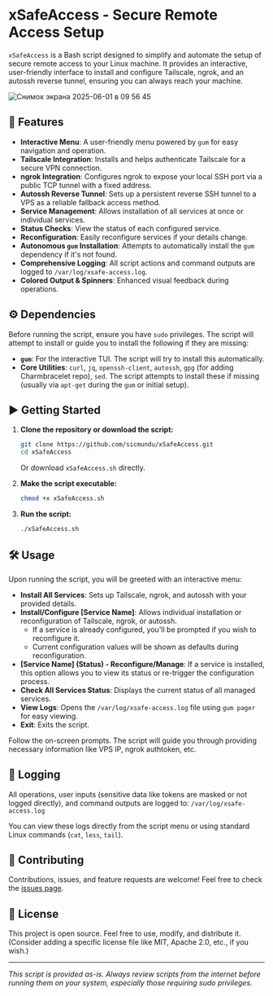 # xSafeAccess - Secure Remote Access Setup

`xSafeAccess` is a Bash script designed to simplify and automate the setup of secure remote access to your Linux machine. It provides an interactive, user-friendly interface to install and configure Tailscale, ngrok, and an autossh reverse tunnel, ensuring you can always reach your machine.


![Снимок экрана 2025-06-01 в 09 56 45](https://github.com/user-attachments/assets/15a9adf8-cc66-4896-bccc-c6006bd9f60d)


## 🚀 Features

*   **Interactive Menu**: A user-friendly menu powered by `gum` for easy navigation and operation.
*   **Tailscale Integration**: Installs and helps authenticate Tailscale for a secure VPN connection.
*   **ngrok Integration**: Configures ngrok to expose your local SSH port via a public TCP tunnel with a fixed address.
*   **Autossh Reverse Tunnel**: Sets up a persistent reverse SSH tunnel to a VPS as a reliable fallback access method.
*   **Service Management**: Allows installation of all services at once or individual services.
*   **Status Checks**: View the status of each configured service.
*   **Reconfiguration**: Easily reconfigure services if your details change.
*   **Autonomous `gum` Installation**: Attempts to automatically install the `gum` dependency if it's not found.
*   **Comprehensive Logging**: All script actions and command outputs are logged to `/var/log/xsafe-access.log`.
*   **Colored Output & Spinners**: Enhanced visual feedback during operations.

## ⚙️ Dependencies

Before running the script, ensure you have `sudo` privileges. The script will attempt to install or guide you to install the following if they are missing:

*   **`gum`**: For the interactive TUI. The script will try to install this automatically.
*   **Core Utilities**: `curl`, `jq`, `openssh-client`, `autossh`, `gpg` (for adding Charmbracelet repo), `sed`. The script attempts to install these if missing (usually via `apt-get` during the `gum` or initial setup).

## ▶️ Getting Started

1.  **Clone the repository or download the script:**
    ```bash
    git clone https://github.com/sicmundu/xSafeAccess.git
    cd xSafeAccess
    ```
    Or download `xSafeAccess.sh` directly.

2.  **Make the script executable:**
    ```bash
    chmod +x xSafeAccess.sh
    ```

3.  **Run the script:**
    ```bash
    ./xSafeAccess.sh
    ```

## 🛠️ Usage

Upon running the script, you will be greeted with an interactive menu:

*   **Install All Services**: Sets up Tailscale, ngrok, and autossh with your provided details.
*   **Install/Configure [Service Name]**: Allows individual installation or reconfiguration of Tailscale, ngrok, or autossh.
    *   If a service is already configured, you'll be prompted if you wish to reconfigure it.
    *   Current configuration values will be shown as defaults during reconfiguration.
*   **[Service Name] (Status) - Reconfigure/Manage**: If a service is installed, this option allows you to view its status or re-trigger the configuration process.
*   **Check All Services Status**: Displays the current status of all managed services.
*   **View Logs**: Opens the `/var/log/xsafe-access.log` file using `gum pager` for easy viewing.
*   **Exit**: Exits the script.

Follow the on-screen prompts. The script will guide you through providing necessary information like VPS IP, ngrok authtoken, etc.

## 📝 Logging

All operations, user inputs (sensitive data like tokens are masked or not logged directly), and command outputs are logged to:
`/var/log/xsafe-access.log`

You can view these logs directly from the script menu or using standard Linux commands (`cat`, `less`, `tail`).

## 🤝 Contributing

Contributions, issues, and feature requests are welcome! Feel free to check the [issues page](https://github.com/sicmundu/xSafeAccess/issues).

## 📄 License

This project is open source. Feel free to use, modify, and distribute it.
(Consider adding a specific license file like MIT, Apache 2.0, etc., if you wish.)

---

*This script is provided as-is. Always review scripts from the internet before running them on your system, especially those requiring sudo privileges.* 
